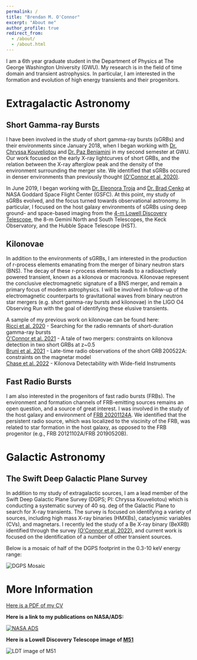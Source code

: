 ```yaml
---
permalink: /
title: "Brendan M. O'Connor"
excerpt: "About me"
author_profile: true
redirect_from: 
  - /about/
  - /about.html
---
```


I am a 6th year graduate student in the Department of Physics at The George Washington University (GWU). My research is in the field of time domain and transient astrophysics. In particular, I am interested in the formation and evolution of high energy transients and their progenitors.

Extragalactic Astronomy
======

Short Gamma-ray Bursts 
------

I have been involved in the study of short gamma-ray bursts (sGRBs) and their environments since January 2018, when I began working with [Dr. Chryssa Kouveliotou](https://physics.columbian.gwu.edu/chryssa-kouveliotou) and [Dr. Paz Beniamini](https://pazbeniamini.wixsite.com/pazbeniamini) in my second semester at GWU. Our work focused on the early X-ray lightcurves of short GRBs, and the relation between the X-ray afterglow peak and the density of the environment surrounding the merger site. We identified that sGRBs occured in denser environments than previously thought [(O'Connor et al. 2020)](https://academic.oup.com/mnras/article/495/4/4782/5846046).

In June 2019, I began working with [Dr. Eleonora Troja](https://eleonoratroja.wordpress.com/) and [Dr. Brad Cenko](https://asd.gsfc.nasa.gov/Brad.Cenko/Brad_Cenkos_NASA_HomePage/Home.html) at NASA Goddard Space Flight Center (GSFC). At this point, my study of sGRBs evolved, and the focus turned towards observational astronomy. In particular, I focused on the host galaxy environments of sGRBs using deep ground- and space-based imaging from the [4-m Lowell Discovery Telescope](https://lowell.edu/research/telescopes-and-facilities/ldt/), the 8-m Gemini North and South Telescopes, the Keck Observatory, and the Hubble Space Telescope (HST). 

Kilonovae
------

In addition to the environments of sGRBs, I am interested in the production of r-process elements emanating from the merger of binary neutron stars (BNS). The decay of these r-process elements leads to a radioactively powered transient, known as a kilonova or macronova. Kilonovae represent the conclusive electromagnetic signature of a BNS merger, and remain a primary focus of modern astrophysics. I will be involved in follow-up of the electromagnetic counterparts to gravitational waves from binary neutron star mergers (e.g. short gamma-ray bursts and kilonovae) in the LIGO O4 Observing Run with the goal of identifying these elusive transients.

A sample of my previous work on kilonovae can be found here: <br>
[Ricci et al. 2020](https://academic.oup.com/mnras/article/500/2/1708/5936666) - Searching for the radio remnants of short-duration gamma-ray bursts <br>
[O'Connor et al. 2021](https://academic.oup.com/mnras/article/502/1/1279/6102539) - A tale of two mergers: constraints on kilonova detection in two short GRBs at z~0.5 <br>
[Bruni et al. 2021](https://academic.oup.com/mnrasl/article/505/1/L41/6271321) - Late-time radio observations of the short GRB 200522A: constraints on the magnetar model <br>
[Chase et al. 2022](https://iopscience.iop.org/article/10.3847/1538-4357/ac3d25) - Kilonova Detectability with Wide-field Instruments <br>


Fast Radio Bursts 
------

I am also interested in the progenitors of fast radio bursts (FRBs). The environment and formation channels of FRB-emitting sources remains an open question, and a source of great interest. I was involved in the study of the host galaxy and environment of [FRB 20201124A](https://www.aanda.org/articles/aa/full_html/2021/12/aa41903-21/aa41903-21.html). We identified that the persistent radio source, which was localized to the viscinity of the FRB, was related to star formation in the host galaxy, as opposed to the FRB progenitor (e.g., FRB 20121102A/FRB 20190520B).

Galactic Astronomy
======

The Swift Deep Galactic Plane Survey
------

In addition to my study of extragalactic sources, I am a lead member of the Swift Deep Galactic Plane Survey (DGPS; PI: Chryssa Kouveliotou) which is conducting a systematic survey of 40 sq. deg of the Galactic Plane to search for X-ray transients. The survey is focused on identifying a variety of sources, including high mass X-ray binaries (HMXBs), cataclysmic variables (CVs), and magnetars. I recently led the study of a Be X-ray binary (BeXRB) identified through the survey [(O'Connor et al. 2022)](https://iopscience.iop.org/article/10.3847/1538-4357/ac5032), and current work is focused on the identification of a number of other transient sources.


Below is a mosaic of half of the DGPS footprint in the 0.3-10 keV energy range:

![DGPS Mosaic]("/brendanoconnor.github.io/files/DGPS_FB_mosaic_left_div.png")

More Information
======

[Here is a PDF of my CV](/brendanoconnor.github.io/files/CV.pdf)

**Here is a link to my publications on NASA/ADS:**

[![NASA ADS](/brendanoconnor.github.io/files/ads_logo_small.png)](https://ui.adsabs.harvard.edu/search/filter_aff_facet_hier_fq_aff=AND&filter_aff_facet_hier_fq_aff=aff_facet_hier%3A%220%2FGWU%22&filter_database_fq_database=AND&filter_database_fq_database=database%3A%22astronomy%22&fq=%7B!type%3Daqp%20v%3D%24fq_aff%7D&fq=%7B!type%3Daqp%20v%3D%24fq_database%7D&fq_aff=(aff_facet_hier%3A%220%2FGWU%22)&fq_database=(database%3A%22astronomy%22)&p_=0&q=%20author%3A%22O'Connor%2C%20B%22&sort=date%20desc%2C%20bibcode%20desc)

**Here is a Lowell Discovery Telescope image of [M51](https://en.wikipedia.org/wiki/Whirlpool_Galaxy)**

![LDT image of M51]("/brendanoconnor.github.io/files/M51.png")

